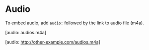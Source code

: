 # Audio

To embed audio, add `audio:` followed by the link to audio file (m4a).

[audio: audios.m4a]

[audio: http://other-example.com/audios.m4a]